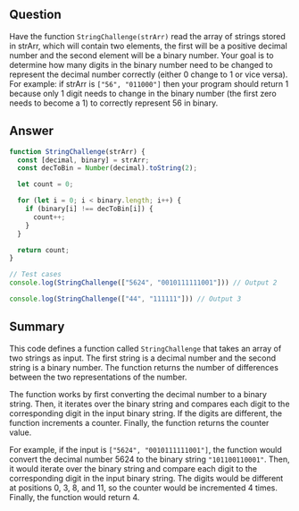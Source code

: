 ## Question
Have the function `StringChallenge(strArr)` read the array of strings stored in strArr, which will contain two elements, the first will be a positive decimal number and the second element will be a binary number. Your goal is to determine how many digits in the binary number need to be changed to represent the decimal number correctly (either 0 change to 1 or vice versa). For example: if strArr is `["56", "011000"]` then your program should return 1 because only 1 digit needs to change in the binary number (the first zero needs to become a 1) to correctly represent 56 in binary.

## Answer
```Javascript
function StringChallenge(strArr) {
  const [decimal, binary] = strArr;
  const decToBin = Number(decimal).toString(2);

  let count = 0;

  for (let i = 0; i < binary.length; i++) {
    if (binary[i] !== decToBin[i]) {
      count++;
    }
  }

  return count;
}

// Test cases
console.log(StringChallenge(["5624", "0010111111001"])) // Output 2

console.log(StringChallenge(["44", "111111"])) // Output 3
```

## Summary
This code defines a function called `StringChallenge` that takes an array of two strings as input. The first string is a decimal number and the second string is a binary number. The function returns the number of differences between the two representations of the number.

The function works by first converting the decimal number to a binary string. Then, it iterates over the binary string and compares each digit to the corresponding digit in the input binary string. If the digits are different, the function increments a counter. Finally, the function returns the counter value.

For example, if the input is `["5624", "0010111111001"]`, the function would convert the decimal number 5624 to the binary string `"101100110001"`. Then, it would iterate over the binary string and compare each digit to the corresponding digit in the input binary string. The digits would be different at positions 0, 3, 8, and 11, so the counter would be incremented 4 times. Finally, the function would return 4.